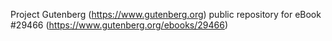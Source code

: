 Project Gutenberg (https://www.gutenberg.org) public repository for eBook #29466 (https://www.gutenberg.org/ebooks/29466)
